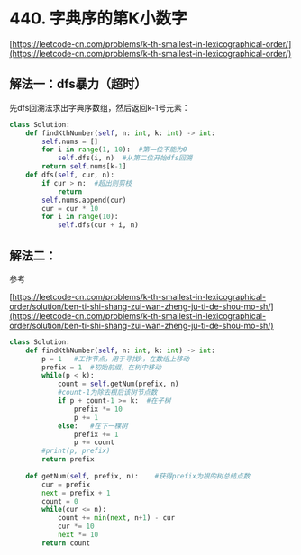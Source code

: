 # 440. 字典序的第K小数字

[https://leetcode-cn.com/problems/k-th-smallest-in-lexicographical-order/](https://leetcode-cn.com/problems/k-th-smallest-in-lexicographical-order/)

## 解法一：dfs暴力（超时）

先dfs回溯法求出字典序数组，然后返回k-1号元素：

```python
class Solution:
    def findKthNumber(self, n: int, k: int) -> int:
        self.nums = []
        for i in range(1, 10):  #第一位不能为0
            self.dfs(i, n)  #从第二位开始dfs回溯
        return self.nums[k-1]
    def dfs(self, cur, n):
        if cur > n:  #超出则剪枝
            return
        self.nums.append(cur)
        cur = cur * 10
        for i in range(10):
            self.dfs(cur + i, n)
```

## 解法二：

参考

[https://leetcode-cn.com/problems/k-th-smallest-in-lexicographical-order/solution/ben-ti-shi-shang-zui-wan-zheng-ju-ti-de-shou-mo-sh/](https://leetcode-cn.com/problems/k-th-smallest-in-lexicographical-order/solution/ben-ti-shi-shang-zui-wan-zheng-ju-ti-de-shou-mo-sh/)

```python
class Solution:
    def findKthNumber(self, n: int, k: int) -> int:
        p = 1   #工作节点，用于寻找k，在数组上移动
        prefix = 1  #初始前缀，在树中移动
        while(p < k):
            count = self.getNum(prefix, n)  
            #count-1为除去根后该树节点数
            if p + count-1 >= k:  #在子树
                prefix *= 10
                p += 1
            else:   #在下一棵树
                prefix += 1
                p += count
        #print(p, prefix)
        return prefix         
    
    def getNum(self, prefix, n):    #获得prefix为根的树总结点数
        cur = prefix
        next = prefix + 1
        count = 0
        while(cur <= n):
            count += min(next, n+1) - cur
            cur *= 10
            next *= 10
        return count
```

